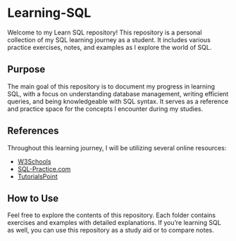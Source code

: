 # Learning-SQL

Welcome to my Learn SQL repository! This repository is a personal collection of my SQL learning journey as a student. It includes various practice exercises, notes, and examples as I explore the world of SQL.


## Purpose
The main goal of this repository is to document my progress in learning SQL, with a focus on understanding database management, writing efficient queries, and being knowledgeable with SQL syntax. It serves as a reference and practice space for the concepts I encounter during my studies.

## References
Throughout this learning journey, I will be utilizing several online resources:

* [W3Schools](https://www.w3schools.com/sql/)
* [SQL-Practice.com](https://www.sql-practice.com)
* [TutorialsPoint](https://www.tutorialspoint.com/sql/index.htm)

## How to Use
Feel free to explore the contents of this repository. Each folder contains exercises and examples with detailed explanations. If you’re learning SQL as well, you can use this repository as a study aid or to compare notes.